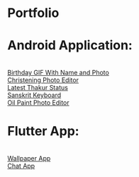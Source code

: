 # Portfolio
# Android Application:
</br><a href='https://play.google.com/store/apps/details?id=kyraa.blackfoxapps.birthday.photo.gif.name'>Birthday GIF With Name and Photo</a></br>
<a href='https://play.google.com/store/apps/details?id=kyraa.blackfox.christeningcardeditor'>Christening Photo Editor</a></br>
<a href='https://play.google.com/store/apps/details?id=com.thakurstatusinhindi.best.top.latest2019'>Latest Thakur Status</a></br>
<a href='https://play.google.com/store/apps/details?id=kyraa.sanskrit.keyboard.myphotokeyboard'>Sanskrit Keyboard</a></br>
<a href='https://play.google.com/store/apps/details?id=com.mitpi.oilpaint'>Oil Paint Photo Editor</a></br>

# Flutter App:
</br><a href='https://drive.google.com/file/d/1aYP6X1F4zx_NEjI_Dm6Ty3D-LI6W3I-r/view?usp=sharing'>Wallpaper App</a></br>
<a href='https://drive.google.com/file/d/19iQyjm7TUSMKo-qJTj6uwTrgsMKtTkd-/view?usp=sharing'>Chat App</a>

